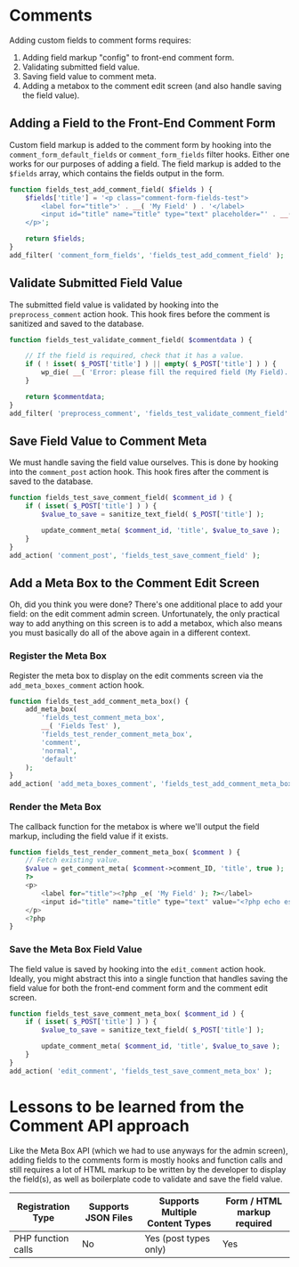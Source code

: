 # Comments

Adding custom fields to comment forms requires:

1. Adding field markup "config" to front-end comment form.
2. Validating submitted field value.
3. Saving field value to comment meta.
4. Adding a metabox to the comment edit screen (and also handle saving the field value).

## Adding a Field to the Front-End Comment Form

Custom field markup is added to the comment form by hooking into the `comment_form_default_fields` or `comment_form_fields` filter hooks. Either one works for our purposes of adding a field. The field markup is added to the `$fields` array, which contains the fields output in the form.

```php
function fields_test_add_comment_field( $fields ) {
	$fields['title'] = '<p class="comment-form-fields-test">
		<label for="title">' . __( 'My Field' ) . '</label>
		<input id="title" name="title" type="text" placeholder="' . __( 'Title' ) . '" required="" />
	</p>';

	return $fields;
}
add_filter( 'comment_form_fields', 'fields_test_add_comment_field' );
```

## Validate Submitted Field Value

The submitted field value is validated by hooking into the `preprocess_comment` action hook. This hook fires before the comment is sanitized and saved to the database.

```php
function fields_test_validate_comment_field( $commentdata ) {

	// If the field is required, check that it has a value.
	if ( ! isset( $_POST['title'] ) || empty( $_POST['title'] ) ) {
		wp_die( __( 'Error: please fill the required field (My Field).' ) );
	}

	return $commentdata;
}
add_filter( 'preprocess_comment', 'fields_test_validate_comment_field' );
```

## Save Field Value to Comment Meta

We must handle saving the field value ourselves. This is done by hooking into the `comment_post` action hook. This hook fires after the comment is saved to the database.

```php
function fields_test_save_comment_field( $comment_id ) {
	if ( isset( $_POST['title'] ) ) {
		$value_to_save = sanitize_text_field( $_POST['title'] );

		update_comment_meta( $comment_id, 'title', $value_to_save );
	}
}
add_action( 'comment_post', 'fields_test_save_comment_field' );
```

## Add a Meta Box to the Comment Edit Screen

Oh, did you think you were done? There's one additional place to add your field: on the edit comment admin screen. Unfortunately, the only practical way to add anything on this screen is to add a metabox, which also means you must basically do all of the above again in a different context.

### Register the Meta Box

Register the meta box to display on the edit comments screen via the `add_meta_boxes_comment` action hook.

```php
function fields_test_add_comment_meta_box() {
	add_meta_box(
		'fields_test_comment_meta_box',
		__( 'Fields Test' ),
		'fields_test_render_comment_meta_box',
		'comment',
		'normal',
		'default'
	);
}
add_action( 'add_meta_boxes_comment', 'fields_test_add_comment_meta_box' );
```

### Render the Meta Box

The callback function for the metabox is where we'll output the field markup, including the field value if it exists.

```php
function fields_test_render_comment_meta_box( $comment ) {
	// Fetch existing value.
	$value = get_comment_meta( $comment->comment_ID, 'title', true );
	?>
	<p>
		<label for="title"><?php _e( 'My Field' ); ?></label>
		<input id="title" name="title" type="text" value="<?php echo esc_attr( $value ); ?>" />
	</p>
	<?php
}
```

### Save the Meta Box Field Value

The field value is saved by hooking into the `edit_comment` action hook. Ideally, you might abstract this into a single function that handles saving the field value for both the front-end comment form and the comment edit screen.

```php
function fields_test_save_comment_meta_box( $comment_id ) {
	if ( isset( $_POST['title'] ) ) {
		$value_to_save = sanitize_text_field( $_POST['title'] );

		update_comment_meta( $comment_id, 'title', $value_to_save );
	}
}
add_action( 'edit_comment', 'fields_test_save_comment_meta_box' );
```

# Lessons to be learned from the Comment API approach

Like the Meta Box API (which we had to use anyways for the admin screen), adding fields to the comments form is mostly hooks and function calls and still requires a lot of HTML markup to be written by the developer to display the field(s), as well as boilerplate code to validate and save the field value.

| Registration Type  | Supports JSON Files | Supports Multiple Content Types | Form / HTML markup required |
|--------------------|---------------------|---------------------------------|-----------------------------|
| PHP function calls | No                  | Yes (post types only)           | Yes                         |
